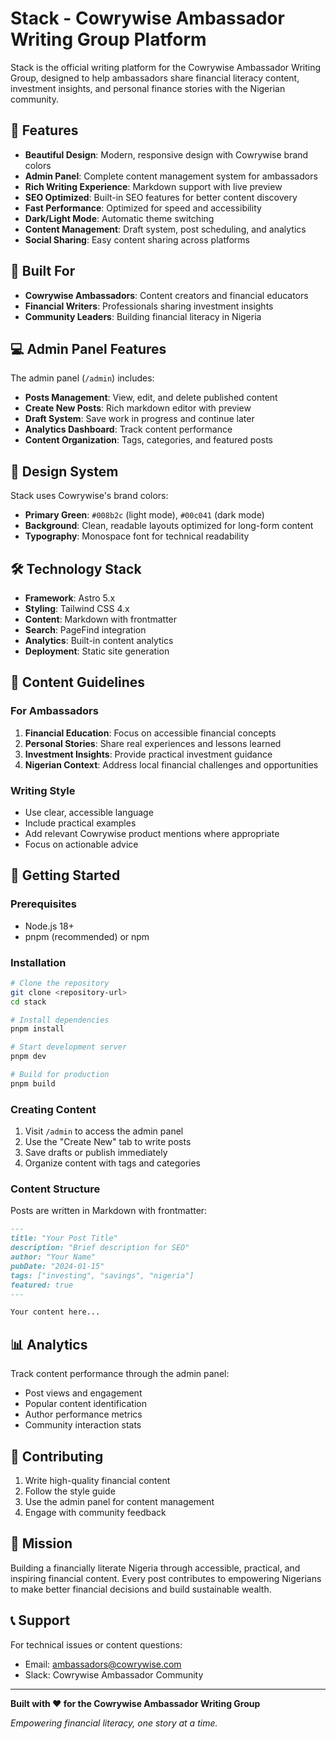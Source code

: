 # Stack - Cowrywise Ambassador Writing Group Platform

Stack is the official writing platform for the Cowrywise Ambassador Writing Group, designed to help ambassadors share financial literacy content, investment insights, and personal finance stories with the Nigerian community.

## 🚀 Features

- **Beautiful Design**: Modern, responsive design with Cowrywise brand colors
- **Admin Panel**: Complete content management system for ambassadors
- **Rich Writing Experience**: Markdown support with live preview
- **SEO Optimized**: Built-in SEO features for better content discovery
- **Fast Performance**: Optimized for speed and accessibility
- **Dark/Light Mode**: Automatic theme switching
- **Content Management**: Draft system, post scheduling, and analytics
- **Social Sharing**: Easy content sharing across platforms

## 🎯 Built For

- **Cowrywise Ambassadors**: Content creators and financial educators
- **Financial Writers**: Professionals sharing investment insights
- **Community Leaders**: Building financial literacy in Nigeria

## 💻 Admin Panel Features

The admin panel (`/admin`) includes:

- **Posts Management**: View, edit, and delete published content
- **Create New Posts**: Rich markdown editor with preview
- **Draft System**: Save work in progress and continue later
- **Analytics Dashboard**: Track content performance
- **Content Organization**: Tags, categories, and featured posts

## 🎨 Design System

Stack uses Cowrywise's brand colors:
- **Primary Green**: `#008b2c` (light mode), `#00c041` (dark mode)
- **Background**: Clean, readable layouts optimized for long-form content
- **Typography**: Monospace font for technical readability

## 🛠 Technology Stack

- **Framework**: Astro 5.x
- **Styling**: Tailwind CSS 4.x
- **Content**: Markdown with frontmatter
- **Search**: PageFind integration
- **Analytics**: Built-in content analytics
- **Deployment**: Static site generation

## 📝 Content Guidelines

### For Ambassadors

1. **Financial Education**: Focus on accessible financial concepts
2. **Personal Stories**: Share real experiences and lessons learned
3. **Investment Insights**: Provide practical investment guidance
4. **Nigerian Context**: Address local financial challenges and opportunities

### Writing Style

- Use clear, accessible language
- Include practical examples
- Add relevant Cowrywise product mentions where appropriate
- Focus on actionable advice

## 🚀 Getting Started

### Prerequisites
- Node.js 18+ 
- pnpm (recommended) or npm

### Installation

```bash
# Clone the repository
git clone <repository-url>
cd stack

# Install dependencies
pnpm install

# Start development server
pnpm dev

# Build for production
pnpm build
```

### Creating Content

1. Visit `/admin` to access the admin panel
2. Use the "Create New" tab to write posts
3. Save drafts or publish immediately
4. Organize content with tags and categories

### Content Structure

Posts are written in Markdown with frontmatter:

```markdown
---
title: "Your Post Title"
description: "Brief description for SEO"
author: "Your Name"
pubDate: "2024-01-15"
tags: ["investing", "savings", "nigeria"]
featured: true
---

Your content here...
```

## 📊 Analytics

Track content performance through the admin panel:
- Post views and engagement
- Popular content identification
- Author performance metrics
- Community interaction stats

## 🤝 Contributing

1. Write high-quality financial content
2. Follow the style guide
3. Use the admin panel for content management
4. Engage with community feedback

## 🎯 Mission

Building a financially literate Nigeria through accessible, practical, and inspiring financial content. Every post contributes to empowering Nigerians to make better financial decisions and build sustainable wealth.

## 📞 Support

For technical issues or content questions:
- Email: ambassadors@cowrywise.com
- Slack: Cowrywise Ambassador Community

---

**Built with ❤️ for the Cowrywise Ambassador Writing Group**

*Empowering financial literacy, one story at a time.*
